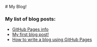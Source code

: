<head>
  <title>{{ "My Blog" }}</title>

  <!-- Favicon -->
  <link rel="shortcut icon" type="image/x-icon" href="/favicon.ico">
</head>
# My Blog!


### My list of blog posts:

* [GitHub Pages info](/BlogPosts/001/index.md)
* [My first blog post!](/BlogPosts/002/index.md)
* [How to write a blog using GitHub Pages](/BlogPosts/003/index.md)
